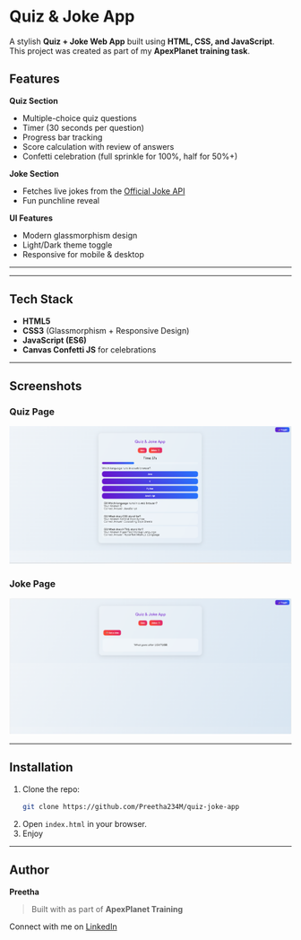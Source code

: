 #  Quiz & Joke App  

A stylish **Quiz + Joke Web App** built using **HTML, CSS, and JavaScript**.  
This project was created as part of my **ApexPlanet training task**.   

##  Features  
 **Quiz Section**  
- Multiple-choice quiz questions  
- Timer (30 seconds per question)  
- Progress bar tracking  
- Score calculation with review of answers  
- Confetti celebration  (full sprinkle for 100%, half for 50%+)  

 **Joke Section**  
- Fetches live jokes from the [Official Joke API](https://official-joke-api.appspot.com/random_joke)  
- Fun punchline reveal  

**UI Features**  
- Modern glassmorphism design  
- Light/Dark theme toggle  
- Responsive for mobile & desktop  

---



---

## Tech Stack  
- **HTML5**  
- **CSS3** (Glassmorphism + Responsive Design)  
- **JavaScript (ES6)**  
- **Canvas Confetti JS** for celebrations  

---

##  Screenshots  
### Quiz Page  
![Quiz Screenshot](Screenshot_Quiz.png)  

### Joke Page  
![Joke Screenshot](Screenshot_joke.png)  

---

##  Installation  
1. Clone the repo:  
   ```bash
   git clone https://github.com/Preetha234M/quiz-joke-app
   ```
2. Open `index.html` in your browser.  
3. Enjoy  

---

##  Author  
**Preetha**  
> Built with  as part of **ApexPlanet Training**  

 Connect with me on [LinkedIn](https://www.linkedin.com/in/preetha-m-788011363)  
